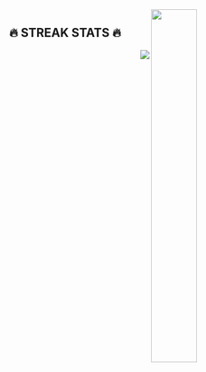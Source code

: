 

<div>
  <img align="right" width="40%" src="https://owlbertsio-resized.s3.amazonaws.com/Popper.psd.full.png">
</div>


<h2 align="center">🔥 STREAK STATS 🔥</h2>
<div align="right">
    <img src="https://github-readme-streak-stats.herokuapp.com?user=1QByte&theme=cobalt">
</div>
